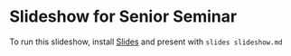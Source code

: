 # Slideshow for Senior Seminar

To run this slideshow, install [Slides](https://github.com/maaslalani/slides)
and present with `slides slideshow.md`


